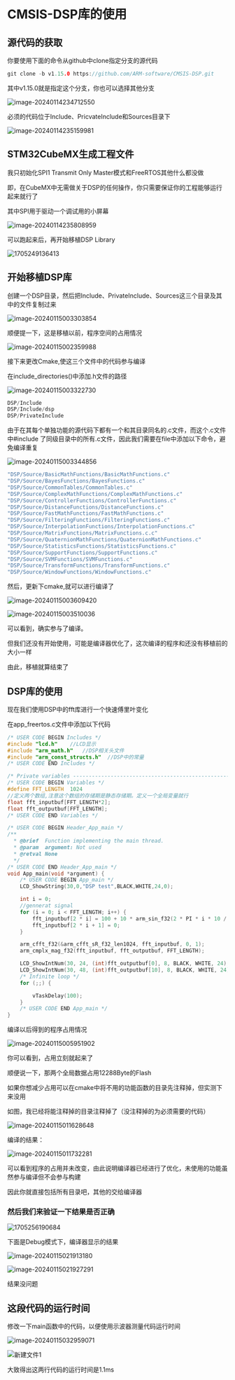 # CMSIS-DSP库的使用

## 源代码的获取

你要使用下面的命令从github中clone指定分支的源代码

```c
git clone -b v1.15.0 https://github.com/ARM-software/CMSIS-DSP.git
```

其中v1.15.0就是指定这个分支，你也可以选择其他分支

![image-20240114234712550](C:\Users\light\OneDrive\桌面\DSP\readme.assets\image-20240114234712550.png)



必须的代码位于Include、PricvateInclude和Sources目录下

![image-20240114235159981](C:\Users\light\OneDrive\桌面\DSP\readme.assets\image-20240114235159981.png)

## STM32CubeMX生成工程文件

我只初始化SPI1 Transmit Only Master模式和FreeRTOS其他什么都没做

即，在CubeMX中无需做关于DSP的任何操作，你只需要保证你的工程能够运行起来就行了

其中SPI用于驱动一个调试用的小屏幕

![image-20240114235808959](C:\Users\light\OneDrive\桌面\DSP\readme.assets\image-20240114235808959.png)

可以跑起来后，再开始移植DSP Library

![1705249136413](C:\Users\light\OneDrive\桌面\DSP\readme.assets\1705249136413.jpg)



## 开始移植DSP库

创建一个DSP目录，然后把Include、PrivateInclude、Sources这三个目录及其中的文件复制过来

![image-20240115003303854](C:\Users\light\OneDrive\桌面\DSP\readme.assets\image-20240115003303854.png)

顺便提一下，这是移植以前，程序空间的占用情况

![image-20240115002359988](C:\Users\light\OneDrive\桌面\DSP\readme.assets\image-20240115002359988.png)



接下来更改Cmake,使这三个文件中的代码参与编译

在include_directories()中添加.h文件的路径

![image-20240115003322730](C:\Users\light\OneDrive\桌面\DSP\readme.assets\image-20240115003322730.png)

```c
DSP/Include
DSP/Include/dsp
DSP/PrivateInclude
```

由于在其每个单独功能的源代码下都有一个和其目录同名的.c文件，而这个.c文件中#include 了同级目录中的所有.c文件，因此我们需要在file中添加以下命令，避免编译重复

![image-20240115003344856](C:\Users\light\OneDrive\桌面\DSP\readme.assets\image-20240115003344856.png)

```c
"DSP/Source/BasicMathFunctions/BasicMathFunctions.c"
"DSP/Source/BayesFunctions/BayesFunctions.c"
"DSP/Source/CommonTables/CommonTables.c"
"DSP/Source/ComplexMathFunctions/ComplexMathFunctions.c"
"DSP/Source/ControllerFunctions/ControllerFunctions.c"
"DSP/Source/DistanceFunctions/DistanceFunctions.c"
"DSP/Source/FastMathFunctions/FastMathFunctions.c"
"DSP/Source/FilteringFunctions/FilteringFunctions.c"
"DSP/Source/InterpolationFunctions/InterpolationFunctions.c"
"DSP/Source/MatrixFunctions/MatrixFunctions.c.c"
"DSP/Source/QuaternionMathFunctions/QuaternionMathFunctions.c"
"DSP/Source/StatisticsFunctions/StatisticsFunctions.c"
"DSP/Source/SupportFunctions/SupportFunctions.c"
"DSP/Source/SVMFunctions/SVMFunctions.c"
"DSP/Source/TransformFunctions/TransformFunctions.c"
"DSP/Source/WindowFunctions/WindowFunctions.c"
```



然后，更新下cmake,就可以进行编译了

![image-20240115003609420](C:\Users\light\OneDrive\桌面\DSP\readme.assets\image-20240115003609420.png)

![image-20240115003510036](C:\Users\light\OneDrive\桌面\DSP\readme.assets\image-20240115003510036.png)

可以看到，确实参与了编译。

但我们还没有开始使用，可能是编译器优化了，这次编译的程序和还没有移植前的大小一样

由此，移植就算结束了

## DSP库的使用

现在我们使用DSP中的fft库进行一个快速傅里叶变化

在app_freertos.c文件中添加以下代码

```c
/* USER CODE BEGIN Includes */
#include "lcd.h"	//LCD显示
#include "arm_math.h"	//DSP相关头文件
#include "arm_const_structs.h"	//DSP中的常量
/* USER CODE END Includes */
```

```c
/* Private variables ---------------------------------------------------------*/
/* USER CODE BEGIN Variables */
#define FFT_LENGTH  1024	
//定义两个数组,注意这个数组的存储期是静态存储期。定义一个全局变量就行
float fft_inputbuf[FFT_LENGTH*2];
float fft_outputbuf[FFT_LENGTH];
/* USER CODE END Variables */
```

```c
/* USER CODE BEGIN Header_App_main */
/**
  * @brief  Function implementing the main thread.
  * @param  argument: Not used
  * @retval None
  */
/* USER CODE END Header_App_main */
void App_main(void *argument) {
    /* USER CODE BEGIN App_main */
    LCD_ShowString(30,0,"DSP test",BLACK,WHITE,24,0);

    int i = 0;
    //gennerat signal
    for (i = 0; i < FFT_LENGTH; i++) {
        fft_inputbuf[2 * i] = 100 + 10 * arm_sin_f32(2 * PI * i * 10 / FFT_LENGTH) + 20 * arm_sin_f32(2 * PI * i * 50 / FFT_LENGTH) + 30 * arm_cos_f32(2 * PI * i * 300 / FFT_LENGTH);
        fft_inputbuf[2 * i + 1] = 0;
    }

    arm_cfft_f32(&arm_cfft_sR_f32_len1024, fft_inputbuf, 0, 1);
    arm_cmplx_mag_f32(fft_inputbuf, fft_outputbuf, FFT_LENGTH);

    LCD_ShowIntNum(30, 24, (int)fft_outputbuf[0], 8, BLACK, WHITE, 24);
    LCD_ShowIntNum(30, 48, (int)fft_outputbuf[10], 8, BLACK, WHITE, 24);
    /* Infinite loop */
    for (;;) {

        vTaskDelay(100);
    }
    /* USER CODE END App_main */
}
```

编译以后得到的程序占用情况

![image-20240115005951902](C:\Users\light\OneDrive\桌面\DSP\readme.assets\image-20240115005951902.png)

你可以看到，占用立刻就起来了

顺便说一下，那两个全局数据占用12288Byte的Flash

如果你想减少占用可以在cmake中将不用的功能函数的目录先注释掉，但实测下来没用

如图，我已经将能注释掉的目录注释掉了（没注释掉的为必须需要的代码）

![image-20240115011628648](C:\Users\light\OneDrive\桌面\DSP\readme.assets\image-20240115011628648.png)

编译的结果：

![image-20240115011732281](C:\Users\light\OneDrive\桌面\DSP\readme.assets\image-20240115011732281.png)

可以看到程序的占用并未改变，由此说明编译器已经进行了优化，未使用的功能虽然参与编译但不会参与构建

因此你就直接包括所有目录吧，其他的交给编译器

### 然后我们来验证一下结果是否正确

![1705256190684](C:\Users\light\OneDrive\桌面\DSP\readme.assets\1705256190684.jpg)

下面是Debug模式下，编译器显示的结果

![image-20240115021913180](C:\Users\light\OneDrive\桌面\DSP\readme.assets\image-20240115021913180.png)

![image-20240115021927291](C:\Users\light\OneDrive\桌面\DSP\readme.assets\image-20240115021927291.png)

结果没问题

## 这段代码的运行时间

修改一下main函数中的代码，以便使用示波器测量代码运行时间

![image-20240115032959071](C:\Users\light\OneDrive\桌面\DSP\readme.assets\image-20240115032959071.png)

![新建文件1](C:\Users\light\OneDrive\桌面\DSP\readme.assets\新建文件1.png)

大致得出这两行代码的运行时间是1.1ms